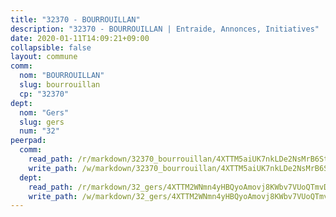 ```yaml
---
title: "32370 - BOURROUILLAN"
description: "32370 - BOURROUILLAN | Entraide, Annonces, Initiatives"
date: 2020-01-11T14:09:21+09:00
collapsible: false
layout: commune
comm:
  nom: "BOURROUILLAN"
  slug: bourrouillan
  cp: "32370"
dept:
  nom: "Gers"
  slug: gers
  num: "32"
peerpad:
  comm:
    read_path: /r/markdown/32370_bourrouillan/4XTTM5aiUK7nkLDe2NsMrB6StF8DAhnFjv9okLfWFebbpAWKB
    write_path: /w/markdown/32370_bourrouillan/4XTTM5aiUK7nkLDe2NsMrB6StF8DAhnFjv9okLfWFebbpAWKB-K3TgV7DGiSoQ2iWB3ibxo6HSAZF8Zji863iRKmJ9ipGzJnKJfKNNQ5BiMqmymc6CBoDR1njG1LqyiKJCyk9F5d5ooA5Gpnv9TGMgy78rWv6ArUn8px6mitsqnNWUeGZdTcUPpew3
  dept:
    read_path: /r/markdown/32_gers/4XTTM2WNmn4yHBQyoAmovj8KWbv7VUoQTmvDpdT3o124AgWEe
    write_path: /w/markdown/32_gers/4XTTM2WNmn4yHBQyoAmovj8KWbv7VUoQTmvDpdT3o124AgWEe-K3TgUpYJfQLfW5uoLbdwErZNx29AEkCAso1EvCZzqaD3z7aQWWvGchjPJifpsj2b2MrnxAXUWCQXyv6K9rEMDPiEmuqTRE8ziuYLh1MUbtQUwwoYxV2abqSdJr66fFRHJZtY62y8
---
```


